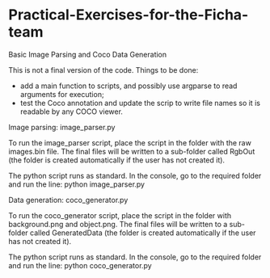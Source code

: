 # Practical-Exercises-for-the-Ficha-team
Basic Image Parsing and Coco Data Generation

This is not a final version of the code. Things to be done:
- add a main function to scripts, and possibly use argparse to read arguments for execution;
- test the Coco annotation and update the scrip to write file names so it is readable by any COCO viewer.

Image parsing: image_parser.py

To run the image_parser script, place the script in the folder
with the raw images.bin file. The final files will be written to
a sub-folder called RgbOut (the folder is created automatically
if the user has not created it).

The python script runs as standard. In the console, go to the
required folder and run the line: python image_parser.py



Data generation: coco_generator.py

To run the coco_generator script, place the script in the
folder with background.png and object.png. The final files will
be written to a sub-folder called GeneratedData (the folder is
created automatically if the user has not created it).

The python script runs as standard. In the console, go to the
required folder and run the line: python coco_generator.py